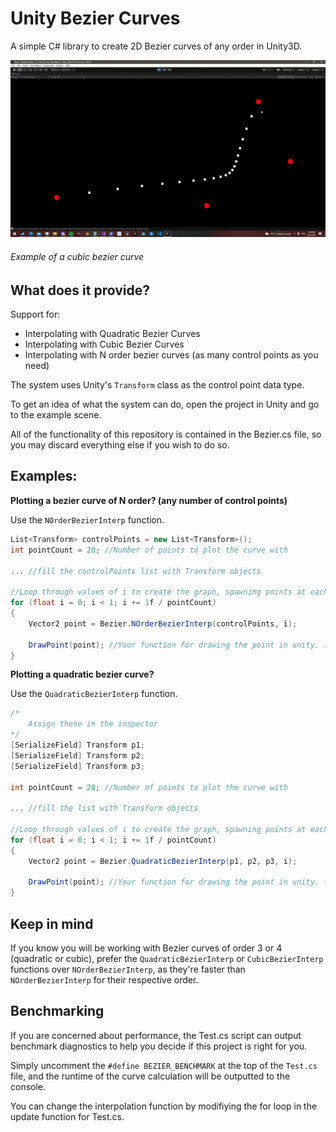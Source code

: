 # Unity Bezier Curves
A simple C# library to create 2D Bezier curves of any order in Unity3D.

![Bezier Curve Example Gif](bezierexample.gif)
###### Example of a cubic bezier curve

## What does it provide?

Support for:

- Interpolating with Quadratic Bezier Curves
- Interpolating with Cubic Bezier Curves
- Interpolating with N order bezier curves (as many control points as you need)

The system uses Unity's `Transform` class as the control point data type.

To get an idea of what the system can do, open the project in Unity and go to the example scene.

All of the functionality of this repository is contained in the Bezier.cs file, so you may discard everything else if you wish to do so.

## Examples:

**Plotting a bezier curve of N order? (any number of control points)**

Use the `NOrderBezierInterp` function.
```c#
List<Transform> controlPoints = new List<Transform>();
int pointCount = 20; //Number of points to plot the curve with

... //fill the controlPoints list with Transform objects

//Loop through values of i to create the graph, spawning points at each step
for (float i = 0; i < 1; i += 1f / pointCount)
{
    Vector2 point = Bezier.NOrderBezierInterp(controlPoints, i);

    DrawPoint(point); //Your function for drawing the point in unity. (Example of this in the example scene)
}
```

**Plotting a quadratic bezier curve?**

Use the `QuadraticBezierInterp` function.
```c#
/*
    Assign these in the inspector
*/
[SerializeField] Transform p1;
[SerializeField] Transform p2;
[SerializeField] Transform p3;

int pointCount = 20; //Number of points to plot the curve with

... //fill the list with Transform objects

//Loop through values of i to create the graph, spawning points at each step
for (float i = 0; i < 1; i += 1f / pointCount)
{
    Vector2 point = Bezier.QuadraticBezierInterp(p1, p2, p3, i);

    DrawPoint(point); //Your function for drawing the point in unity. (Example of this in the example scene)
}
```

## Keep in mind
If you know you will be working with Bezier curves of order 3 or 4 (quadratic or cubic), prefer the `QuadraticBezierInterp` or `CubicBezierInterp` functions over `NOrderBezierInterp`, as they're faster than `NOrderBezierInterp` for their respective order.


## Benchmarking
If you are concerned about performance, the Test.cs script can output benchmark diagnostics to help you decide if this project is right for you.

Simply uncomment the `#define BEZIER_BENCHMARK` at the top of the `Test.cs` file, and the runtime of the curve calculation will be outputted to the console.

You can change the interpolation function by modifiying the for loop in the update function for Test.cs.